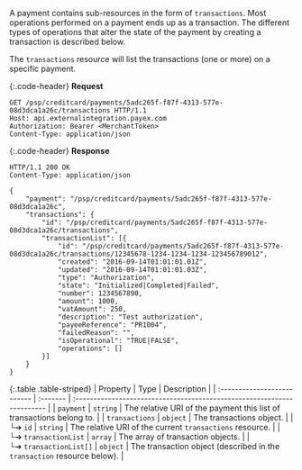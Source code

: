 A payment contains sub-resources in the form of `transactions`. Most operations
performed on a payment ends up as a transaction. The different types of
operations that alter the state of the payment by creating a transaction is
described below.

The `transactions` resource will list the transactions (one or more) on a
specific payment.

{:.code-header}
**Request**

```http
GET /psp/creditcard/payments/5adc265f-f87f-4313-577e-08d3dca1a26c/transactions HTTP/1.1
Host: api.externalintegration.payex.com
Authorization: Bearer <MerchantToken>
Content-Type: application/json
```

{:.code-header}
**Response**

```http
HTTP/1.1 200 OK
Content-Type: application/json

{
    "payment": "/psp/creditcard/payments/5adc265f-f87f-4313-577e-08d3dca1a26c",
    "transactions": {
        "id": "/psp/creditcard/payments/5adc265f-f87f-4313-577e-08d3dca1a26c/transactions",
        "transactionList": [{
            "id": "/psp/creditcard/payments/5adc265f-f87f-4313-577e-08d3dca1a26c/transactions/12345678-1234-1234-1234-123456789012",
            "created": "2016-09-14T01:01:01.01Z",
            "updated": "2016-09-14T01:01:01.03Z",
            "type": "Authorization",
            "state": "Initialized|Completed|Failed",
            "number": 1234567890,
            "amount": 1000,
            "vatAmount": 250,
            "description": "Test authorization",
            "payeeReference": "PR1004",
            "failedReason": "",
            "isOperational": "TRUE|FALSE",
            "operations": []
        }]
    }
}
```

{:.table .table-striped}
| Property                    | Type     | Description                                                             |
| :-------------------------- | :------- | :---------------------------------------------------------------------- |
| `payment`                   | `string` | The relative URI of the payment this list of transactions belong to.    |
| `transactions`              | `object` | The transactions object.                                                |
| └➔&nbsp;`id`                | `string` | The relative URI of the current `transactions` resource.                |
| └➔&nbsp;`transactionList`   | `array`  | The array of transaction objects.                                       |
| └➔&nbsp;`transactionList[]` | `object` | The transaction object (described in the `transaction` resource below). |
